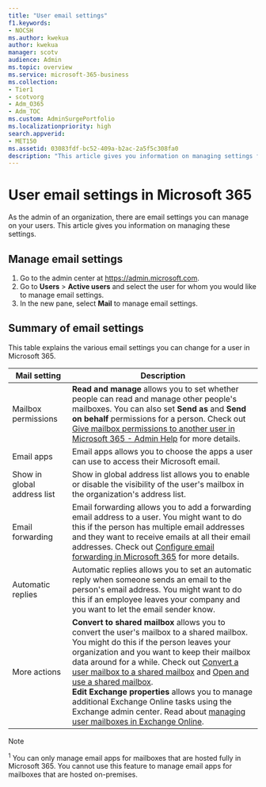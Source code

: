 ```yaml
---
title: "User email settings"
f1.keywords:
- NOCSH
ms.author: kwekua
author: kwekua
manager: scotv
audience: Admin
ms.topic: overview
ms.service: microsoft-365-business
ms.collection: 
- Tier1
- scotvorg
- Adm_O365
- Adm_TOC
ms.custom: AdminSurgePortfolio
ms.localizationpriority: high
search.appverid:
- MET150
ms.assetid: 03083fdf-bc52-409a-b2ac-2a5f5c308fa0
description: "This article gives you information on managing settings for your users."
---
```


# User email settings in Microsoft 365

As the admin of an organization, there are email settings you can manage on your users. This article gives you information on managing these settings.

## Manage email settings

1. Go to the admin center at <https://admin.microsoft.com>.
2. Go to **Users** > **Active users** and select the user for whom you would like to manage email settings.
3. In the new pane, select **Mail** to manage email settings.

## Summary of email settings

This table explains the various email settings you can change for a user in Microsoft 365.


|Mail setting|Description  |
|---------|---------|
|Mailbox permissions| **Read and manage** allows you to set whether people can read and manage other people's mailboxes. You can also set **Send as** and **Send on behalf** permissions for a person. Check out [Give mailbox permissions to another user in Microsoft 365 - Admin Help](../add-users/give-mailbox-permissions-to-another-user.md) for more details. |
|Email apps| Email apps allows you to choose the apps a user can use to access their Microsoft email. |
|Show in global address list| Show in global address list allows you to enable or disable the visibility of the user's mailbox in the organization's address list. |
|Email forwarding|Email forwarding allows you to add a forwarding email address to a user. You might want to do this if the person has multiple email addresses and they want to receive emails at all their email addresses. Check out [Configure email forwarding in Microsoft 365](configure-email-forwarding.md) for more details.|
|Automatic replies|Automatic replies allows you to set an automatic reply when someone sends an email to the person's email address. You might want to do this if an employee leaves your company and you want to let the email sender know.|
|More actions| **Convert to shared mailbox** allows you to convert the user's mailbox to a shared mailbox. You might do this if the person leaves your organization and you want to keep their mailbox data around for a while. Check out [Convert a user mailbox to a shared mailbox](convert-user-mailbox-to-shared-mailbox.md) and [Open and use a shared mailbox](https://support.microsoft.com/office/d94a8e9e-21f1-4240-808b-de9c9c088afd).</br>**Edit Exchange properties** allows you to manage additional Exchange Online tasks using the Exchange admin center. Read about [managing user mailboxes in Exchange Online](/exchange/recipients-in-exchange-online/manage-user-mailboxes/manage-user-mailboxes).|

> [!NOTE]
>
> <sup>1</sup> You can only manage email apps for mailboxes that are hosted fully in Microsoft 365. You cannot use this feature to manage email apps for mailboxes that are hosted on-premises.
